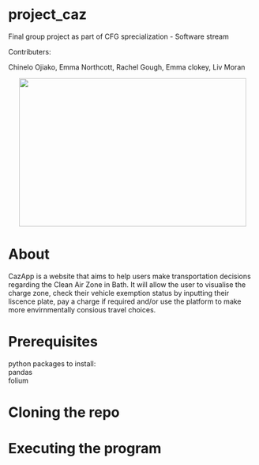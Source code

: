 # project_caz
Final group project as part of CFG sprecialization - Software stream

Contributers:

Chinelo Ojiako, Emma Northcott, Rachel Gough, Emma clokey, Liv Moran


<p align="center">
  <img width="460" height="300" src="https://user-images.githubusercontent.com/107497987/184479395-28a1dba6-a464-4e24-99bf-624c29f52e52.png">
</p>

# About
CazApp is a website that aims to help users make transportation decisions regarding the Clean Air Zone in Bath. It will allow the user to visualise the charge zone, check their vehicle exemption status by inputting their liscence plate, pay a charge if required and/or use the platform to make more envirnmentally consious travel choices.

# Prerequisites
python packages to install: <br /> pandas <br /> folium <br /> 


# Cloning the repo

# Executing the program
